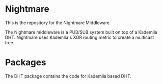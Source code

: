 Nightmare
===

This is the repository for the Nightmare Middleware.

The Nightmare middleware is a PUB/SUB system built
on top of a Kademlia DHT. Nightmare uses Kademlia's
XOR routing metric to create a multicast tree.



Packages
===

The DHT package contains the code for Kademlia based
DHT. 
